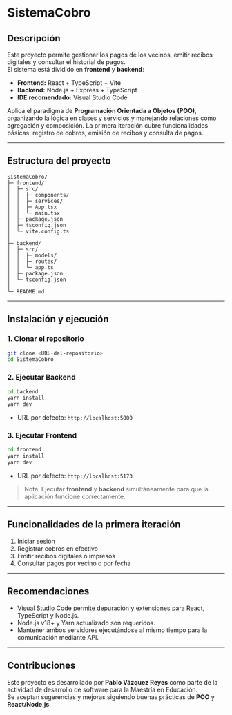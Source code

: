 # SistemaCobro

## Descripción
Este proyecto permite gestionar los pagos de los vecinos, emitir recibos digitales y consultar el historial de pagos.  
El sistema está dividido en **frontend** y **backend**:

- **Frontend:** React + TypeScript + Vite  
- **Backend:** Node.js + Express + TypeScript  
- **IDE recomendado:** Visual Studio Code  

Aplica el paradigma de **Programación Orientada a Objetos (POO)**, organizando la lógica en clases y servicios y manejando relaciones como agregación y composición. La primera iteración cubre funcionalidades básicas: registro de cobros, emisión de recibos y consulta de pagos.

---

## Estructura del proyecto

```
SistemaCobro/
├─ frontend/
│  ├─ src/
│  │  ├─ components/
│  │  ├─ services/
│  │  ├─ App.tsx
│  │  └─ main.tsx
│  ├─ package.json
│  ├─ tsconfig.json
│  └─ vite.config.ts
│
├─ backend/
│  ├─ src/
│  │  ├─ models/
│  │  ├─ routes/
│  │  └─ app.ts
│  ├─ package.json
│  └─ tsconfig.json
│
└─ README.md
```

---

## Instalación y ejecución

### 1. Clonar el repositorio
```bash
git clone <URL-del-repositorio>
cd SistemaCobro
```

### 2. Ejecutar Backend
```bash
cd backend
yarn install
yarn dev
```
- URL por defecto: `http://localhost:5000`

### 3. Ejecutar Frontend
```bash
cd frontend
yarn install
yarn dev
```
- URL por defecto: `http://localhost:5173`

> Nota: Ejecutar **frontend** y **backend** simultáneamente para que la aplicación funcione correctamente.

---

## Funcionalidades de la primera iteración
1. Iniciar sesión  
2. Registrar cobros en efectivo  
3. Emitir recibos digitales o impresos  
4. Consultar pagos por vecino o por fecha  

---

## Recomendaciones
- Visual Studio Code permite depuración y extensiones para React, TypeScript y Node.js.  
- Node.js v18+ y Yarn actualizado son requeridos.  
- Mantener ambos servidores ejecutándose al mismo tiempo para la comunicación mediante API.  

---

## Contribuciones
Este proyecto es desarrollado por **Pablo Vázquez Reyes** como parte de la actividad de desarrollo de software para la Maestría en Educación.  
Se aceptan sugerencias y mejoras siguiendo buenas prácticas de **POO** y **React/Node.js**.

